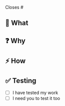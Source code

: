 <!--
Thanks for creating this pull request 🤗

Please make sure that the pull request is limited to one type (fix, feat, etc.).

Keep it small. Open multiple PRs instead of one huge one.
-->

<!-- If this pull request closes an issue, please mention the issue number below -->
Closes # <!-- Issue # here -->

## 📑 What
<!-- Add a brief description about this PR -->

## ❓ Why
<!-- Explain why you are making this change. Reference an issue -->

## ⚡ How
<!-- Describe how you would like this PR to be reviewed -->

## ✅ Testing
<!-- Make sure you have tested and how someone else would test if required -->
- [ ] I have tested my work
- [ ] I need you to test it too
